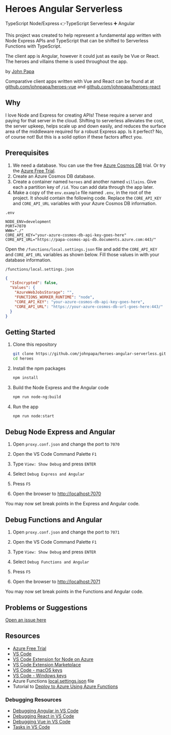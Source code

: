 # Heroes Angular Serverless

TypeScript Node/Express 👉TypeScript Serverless ➕ Angular

This project was created to help represent a fundamental app written with Node Express APIs and TypeScript that can be shifted to Serverless Functions with TypeScript.

The client app is Angular, however it could just as easily be Vue or React. The heroes and villains theme is used throughout the app.

by [John Papa](http://twitter.com/john_papa)

Comparative client apps written with Vue and React can be found at at [github.com/johnpapa/heroes-vue](https://github.com/johnpapa/heroes-vue) and [github.com/johnpapa/heroes-react](https://github.com/johnpapa/heroes-react)

## Why

I love Node and Express for creating APIs! These require a server and paying for that server in the cloud. Shifting to serverless alleviates the cost, the server upkeep, helps scale up and down easily, and reduces the surface area of the middleware required for a robust Express app. Is it perfect? No, of course not! But this is a solid option if these factors affect you.

## Prerequisites

1. We need a database. You can use the free [Azure Cosmos DB](https://azure.microsoft.com/en-us/try/cosmosdb/?wt.mc_id=heroesangularserverless-github-jopapa) trial. Or try the [Azure Free Trial](https://azure.microsoft.com/en-us/free/?wt.mc_id=heroesangularserverless-github-jopapa).
1. Create an Azure Cosmos DB database.
1. Create a container named `heroes` and another named `villains`. Give each a partition key of `/id`. You can add data through the app later.
1. Make a copy of the `env.example` file named `.env`, in the root of the project. It should contain the following code. Replace the `CORE_API_KEY` and `CORE_API_URL` variables with your Azure Cosmos DB information.

`.env`

```
NODE_ENV=development
PORT=7070
WWW="./"
CORE_API_KEY="your-azure-cosmos-db-api-key-goes-here"
CORE_API_URL="https://papa-cosmos-api-db.documents.azure.com:443/"
```

Open the `/functions/local.settings.json` file and add the `CORE_API_KEY` and `CORE_API_URL` variables as shown below. Fill those values in with your database information.

`/functions/local.settings.json`

```json
{
  "IsEncrypted": false,
  "Values": {
    "AzureWebJobsStorage": "",
    "FUNCTIONS_WORKER_RUNTIME": "node",
    "CORE_API_KEY": "your-azure-cosmos-db-api-key-goes-here",
    "CORE_API_URL": "https://your-azure-cosmos-db-url-goes-here:443/"
  }
}
```

## Getting Started

1. Clone this repository

   ```bash
   git clone https://github.com/johnpapa/heroes-angular-serverless.git heroes
   cd heroes
   ```

1. Install the npm packages

   ```bash
   npm install
   ```

1. Build the Node Express and the Angular code

   ```bash
   npm run node-ng:build
   ```

1. Run the app

   ```bash
   npm run node:start
   ```

## Debug Node Express and Angular

1. Open `proxy.conf.json` and change the port to `7070`

1. Open the VS Code Command Palette `F1`

1. Type `View: Show Debug` and press `ENTER`

1. Select `Debug Express and Angular`

1. Press `F5`

1. Open the browser to <http://localhost:7070>

You may now set break points in the Express and Angular code.

## Debug Functions and Angular

1. Open `proxy.conf.json` and change the port to `7071`

1. Open the VS Code Command Palette `F1`

1. Type `View: Show Debug` and press `ENTER`

1. Select `Debug Functions and Angular`

1. Press `F5`

1. Open the browser to <http://localhost:7071>

You may now set break points in the Functions and Angular code.

## Problems or Suggestions

[Open an issue here](/issues)

## Resources

- [Azure Free Trial](https://azure.microsoft.com/en-us/free/?wt.mc_id=heroesangularserverless-github-jopapa)
- [VS Code](https://code.visualstudio.com?wt.mc_id=heroesangularserverless-github-jopapa)
- [VS Code Extension for Node on Azure](https://marketplace.visualstudio.com/items?itemName=ms-vscode.vscode-node-azure-pack&WT.mc_id=heroesangularserverless-github-jopapa)
- [VS Code Extension Marketplace](https://marketplace.visualstudio.com/vscode?wt.mc_id=heroesangularserverless-github-jopapa)
- [VS Code - macOS keys](https://code.visualstudio.com/shortcuts/keyboard-shortcuts-macos.pdf?WT.mc_id=heroesangularserverless-github-jopapa)
- [VS Code - Windows keys](https://code.visualstudio.com/shortcuts/keyboard-shortcuts-windows.pdf?WT.mc_id=heroesangularserverless-github-jopapa)
- Azure Functions [local.settings.json](https://docs.microsoft.com/en-us/azure/azure-functions/functions-run-local#local-settings-file?WT.mc_id=heroesangularserverless-github-jopapa) file
- Tutorial to [Deploy to Azure Using Azure Functions](https://code.visualstudio.com/tutorials/functions-extension/getting-started?WT.mc_id=heroesangularserverless-github-jopapa)

### Debugging Resources

- [Debugging Angular in VS Code](https://code.visualstudio.com/docs/nodejs/angular-tutorial?wt.mc_id=heroesangularserverless-github-jopapa)
- [Debugging React in VS Code](https://code.visualstudio.com/docs/nodejs/reactjs-tutorial?wt.mc_id=heroesangularserverless-github-jopapa)
- [Debugging Vue in VS Code](https://code.visualstudio.com/docs/nodejs/vuejs-tutorial?wt.mc_id=heroesangularserverless-github-jopapa)
- [Tasks in VS Code](https://code.visualstudio.com/Docs/editor/tasks?wt.mc_id=heroesangularserverless-github-jopapa)

